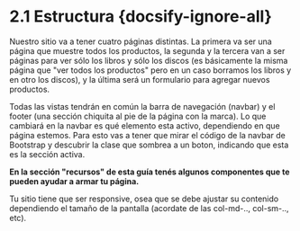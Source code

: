 # 2.1 Estructura {docsify-ignore-all}

Nuestro sitio va a tener cuatro páginas distintas. La primera va ser una página que muestre todos los productos, la segunda y la tercera van a ser páginas para ver sólo los libros y sólo los discos (es básicamente la misma página que "ver todos los productos" pero en un caso borramos los libros y en otro los discos), y la última será un formulario para agregar nuevos productos.

Todas las vistas tendrán en común la barra de navegación (navbar) y el footer (una sección chiquita al pie de la página con la marca). Lo que cambiará en la navbar es qué elemento esta activo, dependiendo en que página estemos. Para esto vas a tener que mirar el código de la navbar de Bootstrap y descubrir la clase que sombrea a un boton, indicando que esta es la sección activa.

**En la sección "recursos" de esta guía tenés algunos componentes que te pueden ayudar a armar tu página.**

Tu sitio tiene que ser responsive, osea que se debe ajustar su contenido dependiendo el tamaño de la pantalla (acordate de las col-md-.., col-sm-.., etc).